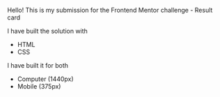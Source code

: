 Hello!
This is my submission for the Frontend Mentor challenge - Result card

I have built the solution with
- HTML
- CSS

I have built it for both
- Computer (1440px)
- Mobile (375px)